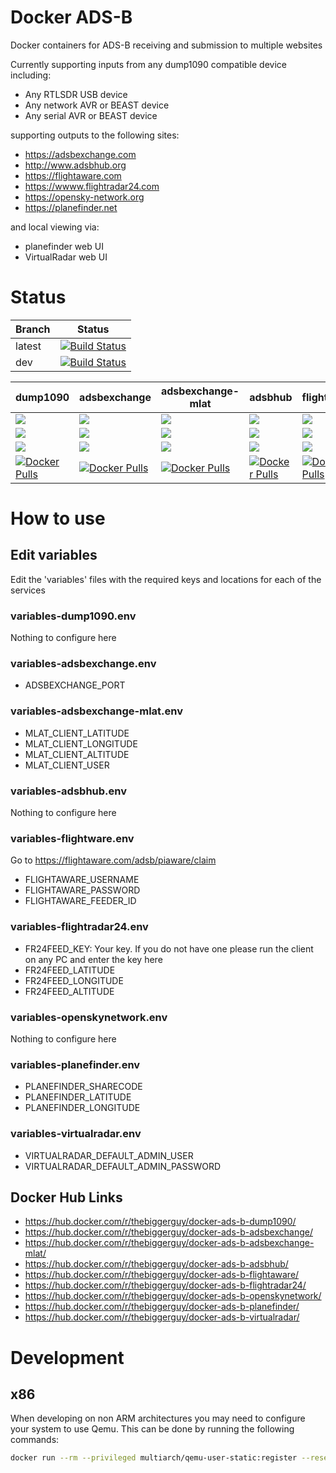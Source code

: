 # Docker ADS-B
Docker containers for ADS-B receiving and submission to multiple websites

Currently supporting inputs from any dump1090 compatible device including:
* Any RTLSDR USB device
* Any network AVR or BEAST device
* Any serial AVR or BEAST device

supporting outputs to the following sites:
* https://adsbexchange.com
* http://www.adsbhub.org
* https://flightaware.com
* https://wwww.flightradar24.com
* https://opensky-network.org
* https://planefinder.net

and local viewing via:
* planefinder web UI
* VirtualRadar web UI

# Status
| Branch | Status |
|--------|--------|
| latest | [![Build Status](https://travis-ci.org/TheBiggerGuy/docker-ads-b.svg?branch=latest)](https://travis-ci.org/TheBiggerGuy/docker-ads-b) |
| dev    | [![Build Status](https://travis-ci.org/TheBiggerGuy/docker-ads-b.svg?branch=dev)](https://travis-ci.org/TheBiggerGuy/docker-ads-b) |

| dump1090 | adsbexchange | adsbexchange-mlat | adsbhub | flightaware | flightradar24 | openskynetwork | planefinder | virtualradar |
|----------|--------------|-------------------|---------|-------------|---------------|----------------|-------------|--------------|
| [![](https://images.microbadger.com/badges/image/thebiggerguy/docker-ads-b-dump1090.svg)](https://microbadger.com/images/thebiggerguy/docker-ads-b-dump1090)   | [![](https://images.microbadger.com/badges/image/thebiggerguy/docker-ads-b-adsbexchange.svg)](https://microbadger.com/images/thebiggerguy/docker-ads-b-adsbexchange)   | [![](https://images.microbadger.com/badges/image/thebiggerguy/docker-ads-b-adsbexchange-mlat.svg)](https://microbadger.com/images/thebiggerguy/docker-ads-b-adsbexchange-mlat)   | [![](https://images.microbadger.com/badges/image/thebiggerguy/docker-ads-b-adsbhub.svg)](https://microbadger.com/images/thebiggerguy/docker-ads-b-adsbhub)   | [![](https://images.microbadger.com/badges/image/thebiggerguy/docker-ads-b-flightaware.svg)](https://microbadger.com/images/thebiggerguy/docker-ads-b-flightaware)   | [![](https://images.microbadger.com/badges/image/thebiggerguy/docker-ads-b-flightradar24.svg)](https://microbadger.com/images/thebiggerguy/docker-ads-b-flightradar24)   | [![](https://images.microbadger.com/badges/image/thebiggerguy/docker-ads-b-openskynetwork.svg)](https://microbadger.com/images/thebiggerguy/docker-ads-b-openskynetwork)   | [![](https://images.microbadger.com/badges/image/thebiggerguy/docker-ads-b-planefinder.svg)](https://microbadger.com/images/thebiggerguy/docker-ads-b-planefinder)   | [![](https://images.microbadger.com/badges/image/thebiggerguy/docker-ads-b-virtualradar.svg)](https://microbadger.com/images/thebiggerguy/docker-ads-b-virtualradar)   |
| [![](https://images.microbadger.com/badges/version/thebiggerguy/docker-ads-b-dump1090.svg)](https://microbadger.com/images/thebiggerguy/docker-ads-b-dump1090) | [![](https://images.microbadger.com/badges/version/thebiggerguy/docker-ads-b-adsbexchange.svg)](https://microbadger.com/images/thebiggerguy/docker-ads-b-adsbexchange) | [![](https://images.microbadger.com/badges/version/thebiggerguy/docker-ads-b-adsbexchange-mlat.svg)](https://microbadger.com/images/thebiggerguy/docker-ads-b-adsbexchange-mlat) | [![](https://images.microbadger.com/badges/version/thebiggerguy/docker-ads-b-adsbhub.svg)](https://microbadger.com/images/thebiggerguy/docker-ads-b-adsbhub) | [![](https://images.microbadger.com/badges/version/thebiggerguy/docker-ads-b-flightaware.svg)](https://microbadger.com/images/thebiggerguy/docker-ads-b-flightaware) | [![](https://images.microbadger.com/badges/version/thebiggerguy/docker-ads-b-flightradar24.svg)](https://microbadger.com/images/thebiggerguy/docker-ads-b-flightradar24) | [![](https://images.microbadger.com/badges/version/thebiggerguy/docker-ads-b-openskynetwork.svg)](https://microbadger.com/images/thebiggerguy/docker-ads-b-openskynetwork) | [![](https://images.microbadger.com/badges/version/thebiggerguy/docker-ads-b-planefinder.svg)](https://microbadger.com/images/thebiggerguy/docker-ads-b-planefinder) | [![](https://images.microbadger.com/badges/version/thebiggerguy/docker-ads-b-virtualradar.svg)](https://microbadger.com/images/thebiggerguy/docker-ads-b-virtualradar) |
| [![](https://images.microbadger.com/badges/commit/thebiggerguy/docker-ads-b-dump1090.svg)](https://microbadger.com/images/thebiggerguy/docker-ads-b-dump1090)  | [![](https://images.microbadger.com/badges/commit/thebiggerguy/docker-ads-b-adsbexchange.svg)](https://microbadger.com/images/thebiggerguy/docker-ads-b-adsbexchange)  | [![](https://images.microbadger.com/badges/commit/thebiggerguy/docker-ads-b-adsbexchange-mlat.svg)](https://microbadger.com/images/thebiggerguy/docker-ads-b-adsbexchange-mlat)  | [![](https://images.microbadger.com/badges/commit/thebiggerguy/docker-ads-b-adsbhub.svg)](https://microbadger.com/images/thebiggerguy/docker-ads-b-adsbhub)  | [![](https://images.microbadger.com/badges/commit/thebiggerguy/docker-ads-b-flightaware.svg)](https://microbadger.com/images/thebiggerguy/docker-ads-b-flightaware)  | [![](https://images.microbadger.com/badges/commit/thebiggerguy/docker-ads-b-flightradar24.svg)](https://microbadger.com/images/thebiggerguy/docker-ads-b-flightradar24)  | [![](https://images.microbadger.com/badges/commit/thebiggerguy/docker-ads-b-openskynetwork.svg)](https://microbadger.com/images/thebiggerguy/docker-ads-b-openskynetwork)  | [![](https://images.microbadger.com/badges/commit/thebiggerguy/docker-ads-b-planefinder.svg)](https://microbadger.com/images/thebiggerguy/docker-ads-b-planefinder)  | [![](https://images.microbadger.com/badges/commit/thebiggerguy/docker-ads-b-virtualradar.svg)](https://microbadger.com/images/thebiggerguy/docker-ads-b-virtualradar)  |
| [![Docker Pulls](https://img.shields.io/docker/pulls/thebiggerguy/docker-ads-b-dump1090.svg)](https://hub.docker.com/r/thebiggerguy/docker-ads-b-dump1090/)    | [![Docker Pulls](https://img.shields.io/docker/pulls/thebiggerguy/docker-ads-b-adsbexchange.svg)](https://hub.docker.com/r/thebiggerguy/docker-ads-b-adsbexchange/)    | [![Docker Pulls](https://img.shields.io/docker/pulls/thebiggerguy/docker-ads-b-adsbexchange-mlat.svg)](https://hub.docker.com/r/thebiggerguy/docker-ads-b-adsbexchange-mlat/)    | [![Docker Pulls](https://img.shields.io/docker/pulls/thebiggerguy/docker-ads-b-adsbhub.svg)](https://hub.docker.com/r/thebiggerguy/docker-ads-b-adsbhub/)    | [![Docker Pulls](https://img.shields.io/docker/pulls/thebiggerguy/docker-ads-b-flightaware.svg)](https://hub.docker.com/r/thebiggerguy/docker-ads-b-flightaware/)    | [![Docker Pulls](https://img.shields.io/docker/pulls/thebiggerguy/docker-ads-b-flightradar24.svg)](https://hub.docker.com/r/thebiggerguy/docker-ads-b-flightradar24/)    | [![Docker Pulls](https://img.shields.io/docker/pulls/thebiggerguy/docker-ads-b-openskynetwork.svg)](https://hub.docker.com/r/thebiggerguy/docker-ads-b-openskynetwork/)    | [![Docker Pulls](https://img.shields.io/docker/pulls/thebiggerguy/docker-ads-b-planefinder.svg)](https://hub.docker.com/r/thebiggerguy/docker-ads-b-planefinder/)    | [![Docker Pulls](https://img.shields.io/docker/pulls/thebiggerguy/docker-ads-b-virtualradar.svg)](https://hub.docker.com/r/thebiggerguy/docker-ads-b-virtualradar/)    |

# How to use
## Edit variables
Edit the 'variables' files with the required keys and locations for each of the services

### variables-dump1090.env
Nothing to configure here

### variables-adsbexchange.env
* ADSBEXCHANGE_PORT

### variables-adsbexchange-mlat.env
* MLAT_CLIENT_LATITUDE
* MLAT_CLIENT_LONGITUDE
* MLAT_CLIENT_ALTITUDE
* MLAT_CLIENT_USER

### variables-adsbhub.env
Nothing to configure here

### variables-flightware.env
Go to https://flightaware.com/adsb/piaware/claim
* FLIGHTAWARE_USERNAME
* FLIGHTAWARE_PASSWORD
* FLIGHTAWARE_FEEDER_ID

### variables-flightradar24.env
* FR24FEED_KEY: Your key. If you do not have one please run the client on any PC and enter the key here
* FR24FEED_LATITUDE
* FR24FEED_LONGITUDE
* FR24FEED_ALTITUDE

### variables-openskynetwork.env
Nothing to configure here

### variables-planefinder.env
* PLANEFINDER_SHARECODE
* PLANEFINDER_LATITUDE
* PLANEFINDER_LONGITUDE

### variables-virtualradar.env
* VIRTUALRADAR_DEFAULT_ADMIN_USER
* VIRTUALRADAR_DEFAULT_ADMIN_PASSWORD


## Docker Hub Links
* https://hub.docker.com/r/thebiggerguy/docker-ads-b-dump1090/
* https://hub.docker.com/r/thebiggerguy/docker-ads-b-adsbexchange/
* https://hub.docker.com/r/thebiggerguy/docker-ads-b-adsbexchange-mlat/
* https://hub.docker.com/r/thebiggerguy/docker-ads-b-adsbhub/
* https://hub.docker.com/r/thebiggerguy/docker-ads-b-flightaware/
* https://hub.docker.com/r/thebiggerguy/docker-ads-b-flightradar24/
* https://hub.docker.com/r/thebiggerguy/docker-ads-b-openskynetwork/
* https://hub.docker.com/r/thebiggerguy/docker-ads-b-planefinder/
* https://hub.docker.com/r/thebiggerguy/docker-ads-b-virtualradar/

# Development

## x86
When developing on non ARM architectures you may need to configure your system to use Qemu. This can be done by running the following commands:
```bash
docker run --rm --privileged multiarch/qemu-user-static:register --reset
```

